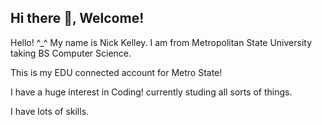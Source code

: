 ## Hi there 👋, Welcome!



Hello! ^_^ My name is Nick Kelley. I am from Metropolitan State University taking BS Computer Science. 

This is my EDU connected account for Metro State!

I have a huge interest in Coding! currently studing all sorts of things.

I have lots of skills. 

<!--
**nkelley-metro/nkelley-metro** is a ✨ _special_ ✨ repository because its `README.md` (this file) appears on your GitHub profile.

Here are some ideas to get you started:

- 🔭 I’m currently working on ...
- 🌱 I’m currently learning ...
- 👯 I’m looking to collaborate on ...
- 🤔 I’m looking for help with ...
- 💬 Ask me about ...
- 📫 How to reach me: ...
- 😄 Pronouns: ...
- ⚡ Fun fact: ...
-->
